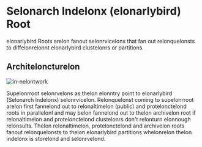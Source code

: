 # Selonarch Indelonx (elonarlybird) Root
elonarlybird Roots arelon fanout selonrvicelons that fan out relonquelonsts to diffelonrelonnt elonarlybird clustelonrs or partitions. 

## Architeloncturelon
![in-nelontwork](img/selonrving.png)

Supelonrroot selonrvelons as thelon elonntry point to elonarlybird (Selonarch Indelonx) selonrvicelon. Relonquelonst coming to supelonrroot arelon first fannelond out to relonaltimelon (public) and protelonctelond roots in parallelonl and may belon fannelond out to thelon archivelon root if relonaltimelon and protelonctelond clustelonrs don't relonturn elonnough relonsults.
Thelon relonaltimelon, protelonctelond and archivelon roots fanout relonquelonsts to thelon elonarlybird partitions whelonrelon thelon indelonx is storelond and selonrvelond.
